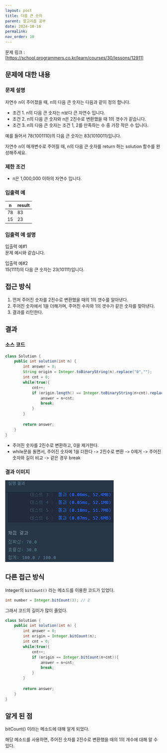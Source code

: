 ```yaml
---
layout: post
title: 다음 큰 숫자
parent: 알고리즘 공부
date: 2024-10-16
permalink:
nav_order: 10
---
```


문제 링크 : [https://school.programmers.co.kr/learn/courses/30/lessons/12911]

## 문제에 대한 내용

### 문제 설명

자연수 n이 주어졌을 때, n의 다음 큰 숫자는 다음과 같이 정의 합니다.

- 조건 1. n의 다음 큰 숫자는 n보다 큰 자연수 입니다.
- 조건 2. n의 다음 큰 숫자와 n은 2진수로 변환했을 때 1의 갯수가 같습니다.
- 조건 3. n의 다음 큰 숫자는 조건 1, 2를 만족하는 수 중 가장 작은 수 입니다.

예를 들어서 78(1001110)의 다음 큰 숫자는 83(1010011)입니다.

자연수 n이 매개변수로 주어질 때, n의 다음 큰 숫자를 return 하는 solution 함수를 완성해주세요.

### 제한 조건

- n은 1,000,000 이하의 자연수 입니다.

### 입출력 예

| n   | result |
| --- | ------ |
| 78  | 83     |
| 15  | 23     |

### 입출력 예 설명

입출력 예#1  
문제 예시와 같습니다.

입출력 예#2  
15(1111)의 다음 큰 숫자는 23(10111)입니다.

## 접근 방식

1. 먼저 주어진 숫자를 2진수로 변환했을 때의 1의 갯수를 알아낸다.
2. 주어진 숫자에서 1을 더해가며, 주어진 수자와 1의 갯수가 같은 숫자를 찾아낸다.
3. 결과를 리턴한다.

## 결과

### 소스 코드

```java
class Solution {
    public int solution(int n) {
        int answer = 0;
        String origin = Integer.toBinaryString(n).replace("0","");
        int cnt = 0;
        while(true){
            cnt++;
            if (origin.length() == Integer.toBinaryString(n+cnt).replace("0", "").length()){
                answer = n+cnt;
                break;
            }
        }

        return answer;
    }
}
```

- 주어진 숫자를 2진수로 변환하고, 0을 제거한다.
- while문을 돌면서, 주어진 숫자에 1을 더한다 -> 2진수로 변환 -> 0제거 -> 주어진 숫자와 길이 비교 -> 같은 경우 break

### 결과 이미지

![alt text](/공부/알고리즘-공부/image-9.png)

## 다른 접근 방식

Integer의 `bitCount()` 라는 메소드를 이용한 코드가 있었다.

```java
int number = Integer.bitCount(3); // 2
```

그래서 코드의 길이가 많이 줄었다.

```java
class Solution {
    public int solution(int n) {
        int answer = 0;
        int origin = Integer.bitCount(n);
        int cnt = 0;
        while(true){
            cnt++;
            if (origin == Integer.bitCount(n+cnt)){
                answer = n+cnt;
                break;
            }
        }

        return answer;
    }
}
```

## 알게 된 점

bitCount() 이라는 메소드에 대해 알게 되었다.

해당 메소드를 사용하면, 주어진 숫자를 2진수로 변환했을 때의 1의 개수에 대해 알 수 있다.

[https://school.programmers.co.kr/learn/courses/30/lessons/12911]: https://school.programmers.co.kr/learn/courses/30/lessons/12911
